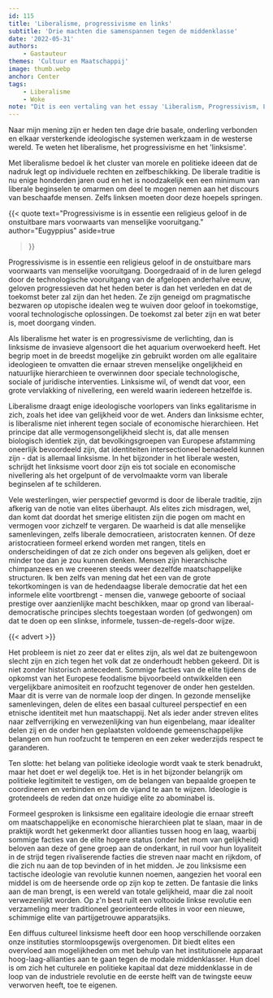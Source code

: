 ```yaml
---
id: 115
title: 'Liberalisme, progressivisme en links'
subtitle: 'Drie machten die samenspannen tegen de middenklasse'
date: '2022-05-31'
authors:
    - Gastauteur
themes: 'Cultuur en Maatschappij'
image: thumb.webp
anchor: Center
tags:
    - Liberalisme
    - Woke
note: "Dit is een vertaling van het essay 'Liberalism, Progressivism, Leftism', het origineel is [hier](https://www.eugyppius.com/p/liberalism-progressivism-leftism) te lezen."
---
```


Naar mijn mening zijn er heden ten dage drie basale, onderling verbonden en elkaar versterkende ideologische systemen werkzaam in de westerse wereld. Te weten het liberalisme, het progressivisme en het 'linksisme'.

Met liberalisme bedoel ik het cluster van morele en politieke ideeen dat de nadruk legt op individuele rechten en zelfbeschikking. De liberale traditie is nu enige honderden jaren oud en het is noodzakelijk een een minimum van liberale beginselen te omarmen om deel te mogen nemen aan het discours van beschaafde mensen. Zelfs linksen moeten door deze hoepels springen. 

{{< quote
	text="Progressivisme is in essentie een religieus geloof in de onstuitbare mars voorwaarts van menselijke vooruitgang."
	author="Eugyppius"
	aside=true
>}}

Progressivisme is in essentie een religieus geloof in de onstuitbare mars voorwaarts van menselijke vooruitgang. Doorgedraaid of in de luren gelegd door de technologische vooruitgang van de afgelopen anderhalve eeuw, geloven progressieven dat het heden beter is dan het verleden en dat de toekomst beter zal zijn dan het heden. Ze zijn geneigd om pragmatische bezwaren op utopische idealen weg te wuiven door geloof in toekomstige, vooral technologische oplossingen. De toekomst zal beter zijn en wat beter is, moet doorgang vinden.

Als liberalisme het water is en progressivisme de verlichting, dan is linksisme de invasieve algensoort die het aquarium overwoekerd heeft. Het begrip moet in de breedst mogelijke zin gebruikt worden om alle egalitaire ideologieen te omvatten die ernaar streven menselijke ongelijkheid en natuurlijke hierarchieen te overwinnen door speciale technologische, sociale of juridische interventies. Linksisme wil, of wendt dat voor, een grote vervlakking of nivellering, een wereld waarin iedereen hetzelfde is.

Liberalisme draagt enige ideologische voorlopers van links egalitarisme in zich, zoals het idee van gelijkheid voor de wet. Anders dan linksisme echter, is liberalisme niet inherent tegen sociale of economische hierarchieen. Het principe dat alle vermogensongelijkheid slecht is, dat alle mensen biologisch identiek zijn, dat bevolkingsgroepen van Europese afstamming oneerlijk bevoordeeld zijn, dat identiteiten intersectioneel benadeeld kunnen zijn - dat is allemaal linksisme. In het bijzonder in het liberale westen, schrijdt het linksisme voort door zijn eis tot sociale en economische nivellering als het orgelpunt of de vervolmaakte vorm van liberale beginselen af te schilderen.

Vele westerlingen, wier perspectief gevormd is door de liberale traditie, zijn afkerig van de notie van elites überhaupt. Als elites zich misdragen, wel, dan komt dat doordat het smerige elitisten zijn die pogen om macht en vermogen voor zichzelf te vergaren. De waarheid is dat alle menselijke samenlevingen, zelfs liberale democratieen, aristocraten kennen. Of deze aristocratieen formeel erkend worden met rangen, titels en onderscheidingen of dat ze zich onder ons begeven als gelijken, doet er minder toe dan je zou kunnen denken. Mensen zijn hierarchische chimpanzees en we creeeren steeds weer dezelfde maatschappelijke structuren. Ik ben zelfs van mening dat het een van de grote tekortkomingen is van de hedendaagse liberale democratie dat het een informele elite voortbrengt - mensen die, vanwege geboorte of sociaal prestige over aanzienlijke macht beschikken, maar op grond van liberaal-democratische principes slechts toegestaan worden (of gedwongen) om dat te doen op een slinkse, informele, tussen-de-regels-door wijze.

{{< advert >}}

Het probleem is niet zo zeer dat er elites zijn, als wel dat ze buitengewoon slecht zijn en zich tegen het volk dat ze onderhoudt hebben gekeerd. Dit is niet zonder historisch antecedent. Sommige facties van de elite tijdens de opkomst van het Europese feodalisme bijvoorbeeld ontwikkelden een vergelijkbare animositeit en roofzucht tegenover de onder hen gestelden. Maar dit is verre van de normale loop der dingen. In gezonde menselijke samenlevingen, delen de elites een basaal cultureel perspectief en een etnische identiteit met hun maatschappij. Net als ieder ander streven elites naar zelfverrijking en verwezenlijking van hun eigenbelang, maar idealiter delen zij en de onder hen geplaatsten voldoende gemeenschappelijke belangen om hun roofzucht te temperen en een zeker wederzijds respect te garanderen. 

Ten slotte: het belang van politieke ideologie wordt vaak te sterk benadrukt, maar het doet er wel degelijk toe. Het is in het bijzonder belangrijk om politieke legitimiteit te vestigen, om de belangen van bepaalde groepen te coordineren en verbinden en om de vijand te aan te wijzen. Ideologie is grotendeels de reden dat onze huidige elite zo abominabel is.

Formeel gesproken is linksisme een egalitaire ideologie die ernaar streeft om maatschappelijke en economische hierarchieen plat te slaan, maar in de praktijk wordt het gekenmerkt door allianties tussen hoog en laag, waarbij sommige facties van de elite hogere status (onder het mom van gelijkheid) beloven aan deze of gene groep aan de onderkant, in ruil voor hun loyaliteit in de strijd tegen rivaliserende facties die streven naar macht en rijkdom, of die zich nu aan de top bevinden of in het midden. Je zou linksisme een tactische ideologie van revolutie kunnen noemen, aangezien het vooral een middel is om de heersende orde op zijn kop te zetten. De fantasie die links aan de man brengt, is een wereld van totale gelijkheid, maar die zal nooit verwezenlijkt worden. Op z'n best ruilt een voltooide linkse revolutie een verzameling meer traditioneel georienteerde elites in voor een nieuwe, schimmige elite van partijgetrouwe apparatsjiks.

Een diffuus cultureel linksisme heeft door een hoop verschillende oorzaken onze instituties stormloopsgewijs overgenomen. Dit biedt elites een overvloed aan mogelijkheden om met behulp van het institutionele apparaat  hoog-laag-allianties aan te gaan tegen de modale middenklasser. Hun doel is om zich het culturele en politieke kapitaal dat deze middenklasse in de loop van de industriele revolutie en de eerste helft van de twingste eeuw verworven heeft, toe te eigenen.
